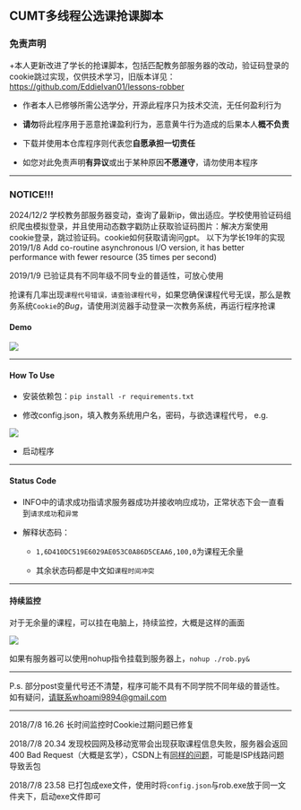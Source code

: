 ## CUMT多线程公选课抢课脚本

### 免责声明
+本人更新改进了学长的抢课脚本，包括匹配教务部服务器的改动，验证码登录的cookie跳过实现，仅供技术学习，旧版本详见：https://github.com/EddieIvan01/lessons-robber

+ 作者本人已修够所需公选学分，开源此程序只为技术交流，无任何盈利行为

+ **请勿**将此程序用于恶意抢课盈利行为，恶意黄牛行为造成的后果本人**概不负责**

+ 下载并使用本仓库程序则代表您**自愿承担一切责任**

+ 如您对此免责声明**有异议**或出于某种原因**不愿遵守**，请勿使用本程序


***

### NOTICE!!!
2024/12/2 学校教务部服务器变动，查询了最新ip，做出适应。学校使用验证码组织爬虫模拟登录，并且使用动态数字戳防止获取验证码图片：解决方案使用cookie登录，跳过验证码。cookie如何获取请询问gpt。
以下为学长19年的实现
2019/1/8 Add co-routine asynchronous I/O version, it has better performance with fewer resource (35 times per second)

2019/1/9 已验证具有不同年级不同专业的普适性，可放心使用

抢课有几率出现`课程代号错误，请查验课程代号`，如果您确保课程代号无误，那么是教务系统`Cookie`的*Bug*，请使用浏览器手动登录一次教务系统，再运行程序抢课

#### Demo

![](https://upload-images.jianshu.io/upload_images/11356161-9d4ba3a89d6d8637.jpg?imageMogr2/auto-orient/strip%7CimageView2/2/w/1240)

***

#### How To Use

+ 安装依赖包：`pip install -r requirements.txt`

+ 修改config.json，填入教务系统用户名，密码，与欲选课程代号，
  e.g.

![](https://upload-images.jianshu.io/upload_images/11356161-7009588876ac3fad.png?imageMogr2/auto-orient/strip%7CimageView2/2/w/1240)

+ 启动程序

***

#### Status Code

+ INFO中的请求成功指请求服务器成功并接收响应成功，正常状态下会一直看到`请求成功`和`异常`
+ 解释状态码：

  + `1,6D410DC519E6029AE053C0A86D5CEAA6,100,0`为课程无余量

  + 其余状态码都是中文如`课程时间冲突`

***

#### 持续监控

对于无余量的课程，可以挂在电脑上，持续监控，大概是这样的画面

![](https://upload-images.jianshu.io/upload_images/11356161-96e12173538f401a.gif?imageMogr2/auto-orient/strip)

如果有服务器可以使用nohup指令挂载到服务器上，`nohup ./rob.py&`

***

P.s. 部分post变量代号还不清楚，程序可能不具有不同学院不同年级的普适性。如有疑问，请联系whoami9894@gmail.com

***

2018/7/8 16.26   长时间监控时Cookie过期问题已修复

2018/7/8 20.34   发现校园网及移动宽带会出现获取课程信息失败，服务器会返回400 Bad Request（大概是玄学），CSDN上有[同样的问题](https://bbs.csdn.net/topics/390131855)，可能是ISP线路问题导致丢包

2018/7/8 23.58   已打包成exe文件，使用时将`config.json`与rob.exe放于同一文件夹下，启动exe文件即可

